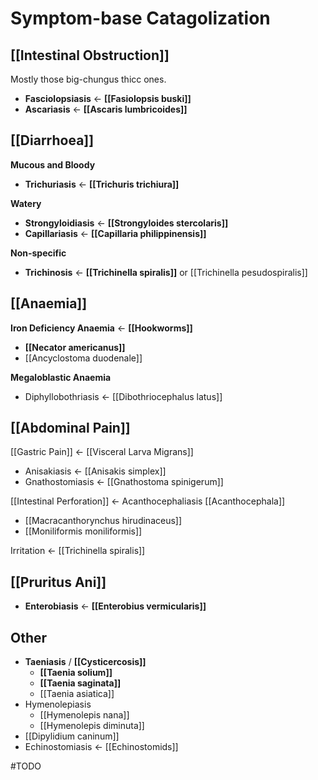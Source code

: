 # Symptom-base Catagolization
## [[Intestinal Obstruction]]
Mostly those big-chungus thicc ones.
- **Fasciolopsiasis** <- **[[Fasiolopsis buski]]**
- **Ascariasis** <- **[[Ascaris lumbricoides]]**

## [[Diarrhoea]]
**Mucous and Bloody**
- **Trichuriasis** <- **[[Trichuris trichiura]]**

**Watery**
- **Strongyloidiasis** <- **[[Strongyloides stercolaris]]**
- **Capillariasis** <- **[[Capillaria philippinensis]]**

**Non-specific**
- **Trichinosis** <- **[[Trichinella spiralis]]** or [[Trichinella pesudospiralis]]

## [[Anaemia]]
**Iron Deficiency Anaemia** <- **[[Hookworms]]**
- **[[Necator americanus]]**
- [[Ancyclostoma duodenale]]

**Megaloblastic Anaemia**
- Diphyllobothriasis <- [[Dibothriocephalus latus]]

## [[Abdominal Pain]]
[[Gastric Pain]] <- [[Visceral Larva Migrans]]
- Anisakiasis <- [[Anisakis simplex]]
- Gnathostomiasis <- [[Gnathostoma spinigerum]]

[[Intestinal Perforation]] <- Acanthocephaliasis
[[Acanthocephala]]
- [[Macracanthorynchus hirudinaceus]]
- [[Moniliformis moniliformis]]

Irritation <- [[Trichinella spiralis]]

## [[Pruritus Ani]]
- **Enterobiasis** <- **[[Enterobius vermicularis]]**

## Other
- **Taeniasis** / **[[Cysticercosis]]** 
	- **[[Taenia solium]]**
	- **[[Taenia saginata]]**
	- [[Taenia asiatica]]
- Hymenolepiasis
	- [[Hymenolepis nana]]
	- [[Hymenolepis diminuta]]
- [[Dipylidium caninum]]
- Echinostomiasis <- [[Echinostomids]]


#TODO